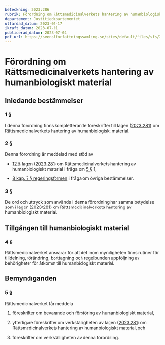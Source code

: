 ```yaml
---
beteckning: 2023:286
rubrik: Förordning om Rättsmedicinalverkets hantering av humanbiologiskt material
departement: Justitiedepartementet
utfardad_datum: 2023-05-17
ikraft_datum: 2023-07-01
publicerad_datum: 2023-07-04
pdf_url: https://svenskforfattningssamling.se/sites/default/files/sfs/2023-05/SFS2023-286.pdf
---
```


# Förordning om Rättsmedicinalverkets hantering av humanbiologiskt material

## Inledande bestämmelser

### 1 §

I denna förordning finns kompletterande föreskrifter till lagen ([2023:281](https://selex.se/eli/sfs/2023/281)) om Rättsmedicinalverkets hantering av humanbiologiskt material.

### 2 §

Denna förordning är meddelad med stöd av

- [12 §](#12) lagen ([2023:281](https://selex.se/eli/sfs/2023/281)) om Rättsmedicinalverkets hantering av humanbiologiskt material i fråga om [5 §](#5) 1,

- [8 kap. 7 § regeringsformen](https://selex.se/eli/sfs/1974/152#kap8.7) i fråga om övriga bestämmelser.

### 3 §

De ord och uttryck som används i denna förordning har samma betydelse som i lagen ([2023:281](https://selex.se/eli/sfs/2023/281)) om Rättsmedicinalverkets hantering av humanbiologiskt material.

## Tillgången till humanbiologiskt material

### 4 §

Rättsmedicinalverket ansvarar för att det inom myndigheten finns rutiner för tilldelning, förändring, borttagning och regelbunden uppföljning av behörigheter för åtkomst till humanbiologiskt material.

## Bemyndiganden

### 5 §

Rättsmedicinalverket får meddela

1. föreskrifter om bevarande och förstöring av humanbiologiskt material,

2. ytterligare föreskrifter om verkställigheten av lagen ([2023:281](https://selex.se/eli/sfs/2023/281)) om Rättsmedicinalverkets hantering av humanbiologiskt material, och

3. föreskrifter om verkställigheten av denna förordning.